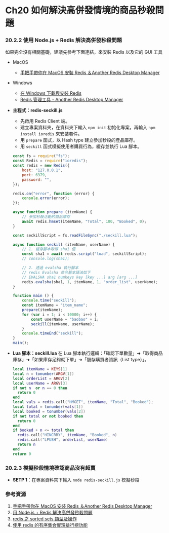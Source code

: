 # Ch20 如何解決高併發情境的商品秒殺問題

### 20.2.2 使用 Node.js + Redis 解決高併發秒殺問題

如果完全沒有相關基礎，建議先參考下面連結，來安裝 Redis 以及它的 GUI 工具

- MacOS
  - [手把手帶你在 MacOS 安裝 Redis ＆Another Redis Desktop Manager](https://medium.com/dean-lin/8d0b45062f9)
- Windows
  - [在 Windows 下載與安裝 Redis](https://marcus116.blogspot.com/2019/02/how-to-install-redis-in-windows-os.html)
  - [Redis 管理工具 - Another Redis Desktop Manager](https://marcus116.blogspot.com/2020/04/tool-redis-another-redis-desktop-manager.html)

- **主程式：redis-seckill.js**

  - 先啟用 Redis Client 端。
  - 建立專案資料夾，在資料夾下輸入 `npm init` 初始化專案，再輸入 `npm install ioredis` 來安裝套件。
  - 用 `prepare` 函式，以 Hash type 建立參加秒殺的產品庫存。
  - 用 `seckill` 函式模擬使用者購買行為，緩存並執行 Lua 腳本。

  ```js
  const fs = require("fs");
  const Redis = require("ioredis");
  const redis = new Redis({
      host: "127.0.0.1",
      port: 6379,
      password: "",
  });

  redis.on("error", function (error) {
      console.error(error);
  });

  async function prepare (itemName) {
      // 參加秒殺活動的商品庫存
      await redis.hmset(itemName, "Total", 100, "Booked", 0);
  }

  const seckillScript = fs.readFileSync("./seckill.lua");

  async function seckill (itemName, userName) {
      // 1. 緩存腳本取得 sha1 值
      const sha1 = await redis.script("load", seckillScript);
      // console.log(sha1);

      // 2. 透過 evalsha 執行腳本
      // redis Evalsha 命令基本語法如下
      // EVALSHA sha1 numkeys key [key ...] arg [arg ...]
      redis.evalsha(sha1, 1, itemName, 1, "order_list", userName);
  }

  function main () {
      console.time("seckill");
      const itemName = "item_name";
      prepare(itemName);
      for (var i = 1; i < 10000; i++) {
          const userName = "baobao" + i;
          seckill(itemName, userName);
      }
      console.timeEnd("seckill");
  }
  main();
  ```

- **Lua 腳本：seckill.lua**
  在 Lua 腳本執行邏輯：「確認下單數量」➜「取得商品庫存」➜「如果庫存足夠就下單」➜「儲存購買者資訊（List type）」。

  ```lua
  local itemName = KEYS[1]
  local n = tonumber(ARGV[1])
  local orderList = ARGV[2]
  local userName = ARGV[3]
  if not n  or n == 0 then
    return 0
  end
  local vals = redis.call("HMGET", itemName, "Total", "Booked");
  local total = tonumber(vals[1])
  local booked = tonumber(vals[2])
  if not total or not booked then
    return 0
  end
  if booked + n <= total then
    redis.call("HINCRBY", itemName, "Booked", n)
    redis.call("LPUSH", orderList, userName)
    return n
  end
  return 0
  ```

### 20.2.3 模擬秒殺情境確認商品沒有超賣

- **SETP 1**：在專案資料夾下輸入 `node redis-seckill.js` 模擬秒殺

### 參考資源

1. [手把手帶你在 MacOS 安裝 Redis ＆Another Redis Desktop Manager](https://medium.com/dean-lin/8d0b45062f9)
2. [用 Node.js + Redis 解決高併發秒殺問題](https://medium.com/dean-lin/e814fe26a0f2)
3. [redis 之 sorted sets 類型及操作](https://www.huaweicloud.com/articles/6785018d60d6272a49565cb148d661af.html)
4. [使用 redis 的有序集合實現排行榜功能](https://www.gushiciku.cn/pl/2MPj/zh-tw)
